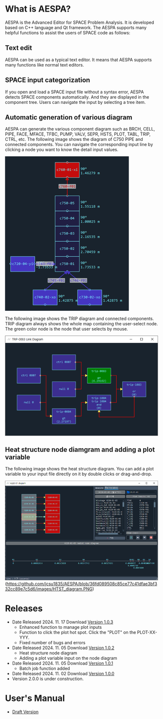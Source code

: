 # What is AESPA?
AESPA is the Advanced Editor for SPACE Problem Analysis. It is developed based on C++ language and Qt framework.
The AESPA supports many helpful functions to assist the users of SPACE code as follows:

## Text edit
AESPA can be used as a typical text editor. It means that AESPA supports many functions like normal text editors.

## SPACE input categorization
If you open and load a SPACE input file without a syntax error, AESPA detects SPACE components automatically. And they are displayed in the component tree. Users can navigate the input by selecting a tree item.

## Automatic generation of various diagram
AESPA can generate the various component diagram such as BRCH, CELL, PIPE, FACE, MFACE, TFBC, PUMP, VALV, SEPR, HSTS, PLOT, TABL, TRIP, CTRL, etc. The following image shows the diagram of C750 PIPE and connected components. You can navigate the corresponding input line by clicking a node you want to know the detail input values.

![alt text](images/BRCH_node_diagram.PNG)

The following image shows the TRIP diagram and connected components. TRIP diagram always shows the whole map containing the user-select node. The green color node is the node that user selects by mouse.

![alt text](images/TRIP_diagram.PNG)

## Heat structure node diamgram and adding a plot variable
The following image shows the heat structure diagram. You can add a plot variable to your input file directly on it by double clicks or drag-and-drop.

![alt text](images/HTST_diagram.PNG)
(https://github.com/jcsu1835/AESPA/blob/36fd089508c85ce77c41dfae3bf332cc89e7c5d6/images/HTST_diagram.PNG)

# Releases
+ Date Released 2024. 11. 17 Download [ Version 1.0.3 ](https://drive.google.com/file/d/14GyNLbkKfS6IMIQPJdXU7W4nO1RC_Kw_/view?usp=sharing)
  + Enhanced function to manage plot inputs
  + Function to click the plot hot spot. Click the "PLOT" on the PLOT-XX-YYY.
  + Fixed number of bugs and errors
+ Date Released 2024. 11. 05 Download [ Version 1.0.2 ](https://drive.google.com/file/d/1DubzX8gTwICGdiLBE2SXdiEpHqJVotAY/view?usp=sharing)
  + Heat structure node diagram
  + Adding a plot variable input on the node diagram
+ Date Released 2024. 11. 05 Download [ Version 1.0.1 ](https://drive.google.com/file/d/1pTk2VpUOksSNifmW_nVthZHaK9Pe9U16/view?usp=sharing)
  + Batch job function added
+ Date Released 2024. 11. 02 Download [ Version 1.0.0 ](https://drive.google.com/file/d/1Rt_rMqpUtkScqccwkQXaX7Sc8qnSlHHx/view?usp=sharing)
+ Version 2.0.0 is under construction.

# User's Manual
+ [ Draft Version ](https://drive.google.com/file/d/1BsKAnH19HjmRuj5R1_JQriM_sxqikglF/view?usp=sharing)
